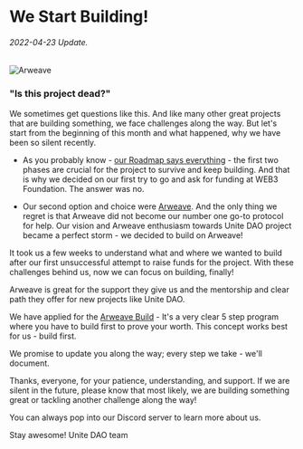 # We Start Building!
###### 2022-04-23 Update.



![Arweave](https://github.com/Unite-DAO/Documentation/blob/main/assets/Arweave.png)



### "Is this project dead?" 

We sometimes get questions like this. And like many other great projects that are building something, we face challenges along the way. But let's start from the beginning of this month and what happened, why we have been so silent recently. 

- As you probably know - [our Roadmap says everything](https://github.com/Unite-DAO/Documentation/wiki/Unite-DAO-Roadmap) - the first two phases are crucial for the project to survive and keep building. And that is why we decided on our first try to go and ask for funding at WEB3 Foundation. The answer was no. 

- Our second option and choice were [Arweave](https://www.arweave.org/). And the only thing we regret is that Arweave did not become our number one go-to protocol for help. Our vision and Arweave enthusiasm towards Unite DAO project became a perfect storm - we decided to build on Arweave!

It took us a few weeks to understand what and where we wanted to build after our first unsuccessful attempt to raise funds for the project. 
With these challenges behind us, now we can focus on building, finally!

Arweave is great for the support they give us and the mentorship and clear path they offer for new projects like Unite DAO.

We have applied for the [Arweave Build](https://arweave.build/) - It's a very clear 5 step program where you have to build first to prove your worth. This concept works best for us - build first. 

We promise to update you along the way; every step we take - we'll document.

Thanks, everyone, for your patience, understanding, and support. If we are silent in the future, please know that most likely, we are building something great or tackling another challenge along the way!

You can always pop into our Discord server to learn more about us. 

Stay awesome!
Unite DAO team

